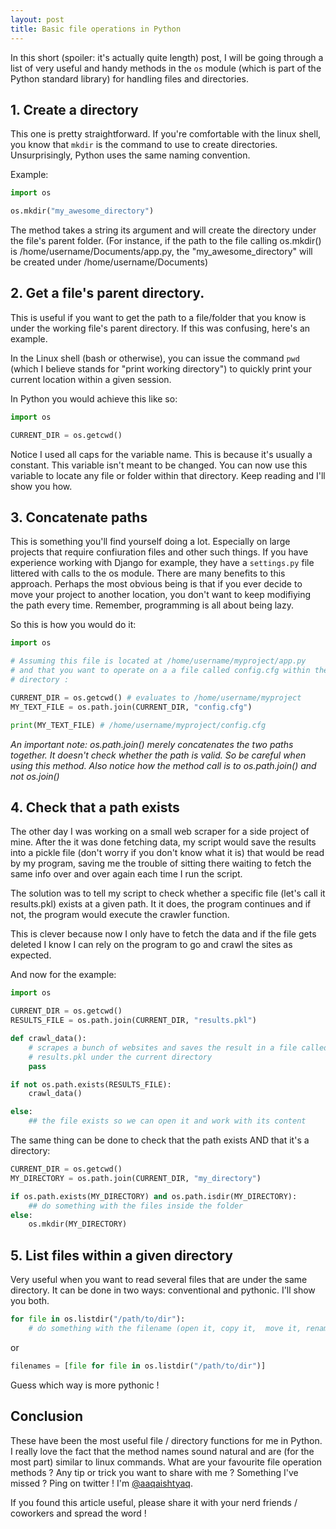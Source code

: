 ```yaml
---
layout: post
title: Basic file operations in Python
---
```


In this short (spoiler: it's actually quite length) post, I will be going
through a list of very useful and handy methods in the `os` module
(which is part of the Python standard library) for handling files and
directories.

## 1. Create a directory

This one is pretty straightforward. If you're comfortable with the linux shell,
you know that `mkdir` is the command to use to create directories.
Unsurprisingly, Python uses the same naming convention.

Example:

```python
import os

os.mkdir("my_awesome_directory")
```

The method takes a string its argument and will create the directory under the
file's parent folder. (For instance, if the path to the file calling os.mkdir()
is /home/username/Documents/app.py, the "my\_awesome\_directory" will be created
under /home/username/Documents)

## 2. Get a file's parent directory.

This is useful if you want to get the path to a file/folder that you know is
under the working file's parent directory. If this was confusing, here's an
example.

In the Linux shell (bash or otherwise), you can issue the command `pwd`
(which I believe stands for "print working directory") to quickly print your
current location within a given session.

In Python you would achieve this like so:

```python
import os

CURRENT_DIR = os.getcwd()
```

Notice I used all caps for the variable name. This is because it's usually a
constant. This variable isn't meant to be changed.
You can now use this variable to locate any file or folder within that
directory. Keep reading and I'll show you how.

## 3. Concatenate paths

This is something you'll find yourself doing a lot. Especially on large projects
that require confiuration files and other such things. If you have experience
working with Django for example, they have a `settings.py` file littered with
calls to the os module. There are many benefits to this approach. Perhaps the
most obvious being is that if you ever decide to move your project to another
location, you don't want to keep modifiying the path every time. Remember,
programming is all about being lazy.

So this is how you would do it:

```python
import os

# Assuming this file is located at /home/username/myproject/app.py
# and that you want to operate on a a file called config.cfg within the same
# directory :

CURRENT_DIR = os.getcwd() # evaluates to /home/username/myproject
MY_TEXT_FILE = os.path.join(CURRENT_DIR, "config.cfg")

print(MY_TEXT_FILE) # /home/username/myproject/config.cfg
```
_An important note: os.path.join() merely concatenates the two paths together.
It doesn't check whether the path is valid. So be careful when using this
method. Also notice how the method call is to os.path.join() and not os.join()_


## 4. Check that a path exists

The other day I was working on a small web scraper for a side project of mine.
After the it was done fetching data, my script would save the results into a
pickle file (don't worry if you don't know what it is) that would be read by my
program, saving me the trouble of sitting there waiting to fetch the same info
over and over again each time I run the script.

The solution was to tell my script to check whether a specific file (let's call
it results.pkl) exists at a given path. It it does, the program continues and
if not, the program would execute the crawler function.

This is clever because now I only have to fetch the data and if the file gets
deleted I know I can rely on the program to go and crawl the sites as expected.

And now for the example:

```python
import os

CURRENT_DIR = os.getcwd()
RESULTS_FILE = os.path.join(CURRENT_DIR, "results.pkl")

def crawl_data():
    # scrapes a bunch of websites and saves the result in a file called
    # results.pkl under the current directory
    pass

if not os.path.exists(RESULTS_FILE):
    crawl_data()

else:
    ## the file exists so we can open it and work with its content
```

The same thing can be done to check that the path exists AND that it's a
directory:

```python
CURRENT_DIR = os.getcwd()
MY_DIRECTORY = os.path.join(CURRENT_DIR, "my_directory")

if os.path.exists(MY_DIRECTORY) and os.path.isdir(MY_DIRECTORY):
    ## do something with the files inside the folder
else:
    os.mkdir(MY_DIRECTORY)
```

## 5. List files within a given directory

Very useful when you want to read several files that are under the same
directory.
It can be done in two ways: conventional and pythonic. I'll show you both.

```python
for file in os.listdir("/path/to/dir"):
    # do something with the filename (open it, copy it,  move it, rename it...)

```
or

```python
filenames = [file for file in os.listdir("/path/to/dir")]
```

Guess which way is more pythonic !

## Conclusion

These have been the most useful file / directory functions for me in Python. I
really love the fact that the method names sound natural and are (for the most
part) similar to linux commands. What are your favourite file operation methods
? Any tip or trick you want to share with me ? Something I've missed ? Ping on
twitter ! I'm [@aaqaishtyaq](https://twitter.com/aaqaishtyaq).

If you found this article useful, please share it with your nerd friends /
coworkers and spread the word !
